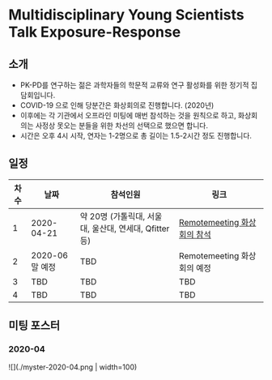 # Multidisciplinary Young Scientists Talk Exposure-Response

## 소개

- PK-PD를 연구하는 젊은 과학자들의 학문적 교류와 연구 활성화를 위한 정기적 집담회입니다.
- COVID-19 으로 인해 당분간은 화상회의로 진행합니다. (2020년)
- 이후에는 각 기관에서 오프라인 미팅에 매번 참석하는 것을 원칙으로 하고, 화상회의는 사정상 못오는 분들을 위한 차선의 선택으로 했으면 합니다. 
- 시간은 오후 4시 시작, 연자는 1-2명으로 총 길이는 1.5-2시간 정도 진행합니다.

## 일정

|차수|날짜|참석인원|링크|
|---|---|---|---|
|1|2020-04-21|약 20명 (가톨릭대, 서울대, 울산대, 연세대, Qfitter 등)| [Remotemeeting 화상회의 참석](https://www.remotemeeting.com/reservation/share/2c908ad6715f883301719a6bdb2a6689) |
|2|2020-06말 예정|TBD|Remotemeeting 화상회의 예정|
|3|TBD|TBD|TBD|
|4|TBD|TBD|TBD|

## 미팅 포스터

### 2020-04

![](./myster-2020-04.png | width=100)

